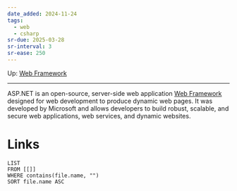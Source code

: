 ```yaml
---
date_added: 2024-11-24
tags:
  - web
  - csharp
sr-due: 2025-03-28
sr-interval: 3
sr-ease: 250
---
```

Up: [Web Framework](Web%20Framework.md)
___
ASP.NET is an open-source, server-side web application [Web Framework](Web%20Framework.md) designed for web development to produce dynamic web pages. It was developed by Microsoft and allows developers to build robust, scalable, and secure web applications, web services, and dynamic websites.
# Links
```dataview
LIST
FROM [[]]
WHERE contains(file.name, "")
SORT file.name ASC
```
